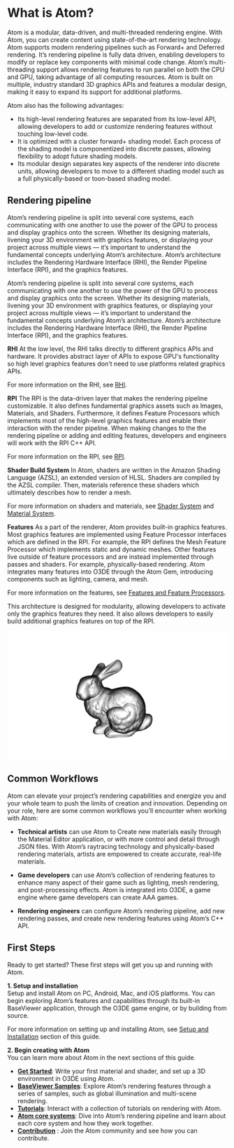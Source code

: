 # What is Atom?

Atom is a modular, data-driven, and multi-threaded rendering engine. With Atom, you can create content using state-of-the-art rendering technology. Atom supports modern rendering pipelines such as Forward+ and Deferred rendering. It’s rendering pipeline is fully data driven, enabling developers to modify or replace key components with minimal code change. Atom’s multi-threading support allows rendering features to run parallel on both the CPU and GPU, taking advantage of all computing resources. Atom is built on multiple, industry standard 3D graphics APIs and features a modular design, making it easy to expand its support for additional platforms. 

Atom also has the following advantages: 

* Its high-level rendering features are separated from its low-level API, allowing developers to add or customize rendering features without touching low-level code.
* It is optimized with a cluster forward+ shading model. Each process of the shading model is componentized into discrete passes, allowing flexibility to adopt future shading models.
* Its modular design separates key aspects of the renderer into discrete units, allowing developers to move to a different shading model such as a full physically-based or toon-based shading model. 

## Rendering pipeline

Atom’s rendering pipeline is split into several core systems, each communicating with one another to use the power of the GPU to process and display graphics onto the screen. Whether its designing materials, livening your 3D environment with graphics features, or displaying your project across multiple views — it’s important to understand the fundamental concepts underlying Atom’s architecture. Atom’s architecture includes the Rendering Hardware Interface (RHI), the Render Pipeline Interface (RPI), and the graphics features. 

Atom’s rendering pipeline is split into several core systems, each communicating with one another to use the power of the GPU to process and display graphics onto the screen. Whether its designing materials, livening your 3D environment with graphics features, or displaying your project across multiple views — it’s important to understand the fundamental concepts underlying Atom’s architecture. Atom’s architecture includes the Rendering Hardware Interface (RHI), the Render Pipeline Interface (RPI), and the graphics features. 

**RHI**
At the low level, the RHI talks directly to different graphics APIs and hardware. It provides abstract layer of APIs to expose GPU's functionality so high level graphics features don't need to use platforms related graphics APIs.

For more information on the RHI, see [RHI](../architecture/rhi/intro.md). 

**RPI**
The RPI is the data-driven layer that makes the rendering pipeline customizable. It also defines fundamental graphics assets such as Images, Materials, and Shaders. Furthermore, it defines Feature Processors which implements most of the high-level graphics features and enable their interaction with the render pipeline. When making changes to the the rendering pipeline or adding and editing features, developers and engineers will work with the RPI C++ API. 

For more information on the RPI, see [RPI](../architecture/rpi/intro.md). 

**Shader Build System**
In Atom, shaders are written in the Amazon Shading Language (AZSL), an extended version of HLSL. Shaders are compiled by the AZSL compiler. Then, materials reference these shaders which ultimately describes how to render a mesh. 

For more information on shaders and materials, see [Shader System](../architecture/shaders/intro.md) and [Material System](../architecture/materials/intro.md). 

**Features**
As a part of the renderer, Atom provides built-in graphics features. Most graphics features are implemented using Feature Processor interfaces which are defined in the RPI. For example, the RPI defines the Mesh Feature Processor which implements static and dynamic meshes. Other features live outside of feature processors and are instead implemented through passes and shaders. For example, physically-based rendering. Atom integrates many features into O3DE through the Atom Gem, introducing components such as lighting, camera, and mesh. 

For more information on the features, see [Features and Feature Processors](../architecture/features/intro.md). 


This architecture is designed for modularity, allowing developers to activate only the graphics features they need. It also allows developers to easily build additional graphics features on top of the RPI. 

![Atom Architecture](../test_bunny.png)


## Common Workflows
Atom can elevate your project’s rendering capabilities and energize you and your whole team to push the limits of creation and innovation. Depending on your role, here are some common workflows you’ll encounter when working with Atom:

* **Technical artists** can use Atom to Create new materials easily through the Material Editor application, or with more control and detail through JSON files. With Atom’s raytracing technology and physically-based rendering materials, artists are empowered to create accurate, real-life materials. 

* **Game developers** can use Atom’s collection of rendering features to enhance many aspect of their game such as lighting, mesh rendering, and post-processing effects. Atom is integrated into O3DE, a game engine where game developers can create AAA games. 

* **Rendering engineers** can configure Atom’s rendering pipeline, add new rendering passes, and create new rendering features using Atom’s C++ API. 


## First Steps  
Ready to get started? These first steps will get you up and running with Atom.

**1. Setup and installation**  
Setup and install Atom on PC, Android, Mac, and iOS platforms. You can begin exploring Atom’s features and capabilities through its built-in BaseViewer application, through the O3DE game engine, or by building from source. 

For more information on setting up and installing Atom, see [Setup and Installation](../setup/installing-atom.md) section of this guide. 

**2. Begin creating with Atom**  
You can learn more about Atom in the next sections of this guide. 

* **[Get Started](../get-started/_index.md)**: Write your first material and shader, and set up a 3D environment in O3DE using Atom.
* **[BaseViewer Samples](../baseviewer/_index.md)**: Explore Atom’s rendering features through a series of samples, such as global illumination and multi-scene rendering. 
* **[Tutorials](../tutorials/_index.md)**: Interact with a collection of tutorials on rendering with Atom.
* **[Atom core systems](../architecture/_index.md)**: Dive into Atom’s rendering pipeline and learn about each core system and how they work together. 
* **[Contribution](../contributing/_index.md)** : Join the Atom community and see how you can contribute. 


